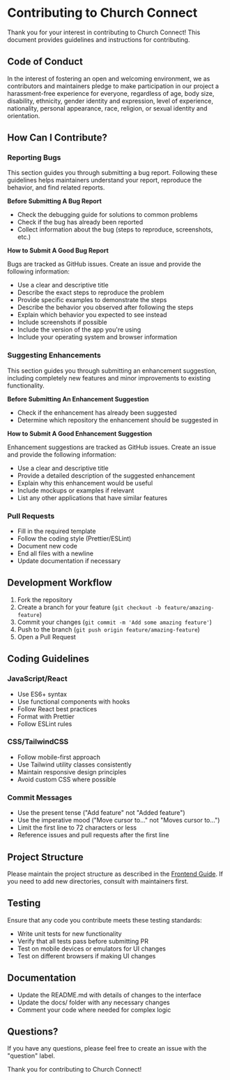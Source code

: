 # Contributing to Church Connect

Thank you for your interest in contributing to Church Connect! This document provides guidelines and instructions for contributing.

## Code of Conduct

In the interest of fostering an open and welcoming environment, we as contributors and maintainers pledge to make participation in our project a harassment-free experience for everyone, regardless of age, body size, disability, ethnicity, gender identity and expression, level of experience, nationality, personal appearance, race, religion, or sexual identity and orientation.

## How Can I Contribute?

### Reporting Bugs

This section guides you through submitting a bug report. Following these guidelines helps maintainers understand your report, reproduce the behavior, and find related reports.

**Before Submitting A Bug Report**

* Check the debugging guide for solutions to common problems
* Check if the bug has already been reported
* Collect information about the bug (steps to reproduce, screenshots, etc.)

**How to Submit A Good Bug Report**

Bugs are tracked as GitHub issues. Create an issue and provide the following information:

* Use a clear and descriptive title
* Describe the exact steps to reproduce the problem
* Provide specific examples to demonstrate the steps
* Describe the behavior you observed after following the steps
* Explain which behavior you expected to see instead
* Include screenshots if possible
* Include the version of the app you're using
* Include your operating system and browser information

### Suggesting Enhancements

This section guides you through submitting an enhancement suggestion, including completely new features and minor improvements to existing functionality.

**Before Submitting An Enhancement Suggestion**

* Check if the enhancement has already been suggested
* Determine which repository the enhancement should be suggested in

**How to Submit A Good Enhancement Suggestion**

Enhancement suggestions are tracked as GitHub issues. Create an issue and provide the following information:

* Use a clear and descriptive title
* Provide a detailed description of the suggested enhancement
* Explain why this enhancement would be useful
* Include mockups or examples if relevant
* List any other applications that have similar features

### Pull Requests

* Fill in the required template
* Follow the coding style (Prettier/ESLint)
* Document new code
* End all files with a newline
* Update documentation if necessary

## Development Workflow

1. Fork the repository
2. Create a branch for your feature (`git checkout -b feature/amazing-feature`)
3. Commit your changes (`git commit -m 'Add some amazing feature'`)
4. Push to the branch (`git push origin feature/amazing-feature`)
5. Open a Pull Request

## Coding Guidelines

### JavaScript/React

* Use ES6+ syntax
* Use functional components with hooks
* Follow React best practices
* Format with Prettier
* Follow ESLint rules

### CSS/TailwindCSS

* Follow mobile-first approach
* Use Tailwind utility classes consistently
* Maintain responsive design principles
* Avoid custom CSS where possible

### Commit Messages

* Use the present tense ("Add feature" not "Added feature")
* Use the imperative mood ("Move cursor to..." not "Moves cursor to...")
* Limit the first line to 72 characters or less
* Reference issues and pull requests after the first line

## Project Structure

Please maintain the project structure as described in the [Frontend Guide](FRONTEND.md). If you need to add new directories, consult with maintainers first.

## Testing

Ensure that any code you contribute meets these testing standards:

* Write unit tests for new functionality
* Verify that all tests pass before submitting PR
* Test on mobile devices or emulators for UI changes
* Test on different browsers if making UI changes

## Documentation

* Update the README.md with details of changes to the interface
* Update the docs/ folder with any necessary changes
* Comment your code where needed for complex logic

## Questions?

If you have any questions, please feel free to create an issue with the "question" label.

Thank you for contributing to Church Connect!
